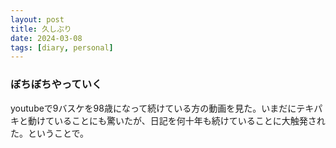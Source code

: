 ```yaml
---
layout: post
title: 久しぶり
date: 2024-03-08
tags: [diary, personal]
---
```


### ぼちぼちやっていく
youtubeで9バスケを98歳になって続けている方の動画を見た。いまだにテキパキと動けていることにも驚いたが、日記を何十年も続けていることに大触発された。ということで。
